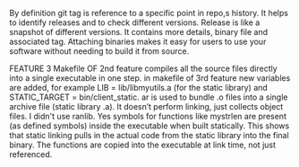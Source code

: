 By definition git tag is reference to a specific point in repo,s history. It helps to identify releases and to check different versions.
Release is like a snapshot of different versions. It contains more details, binary file and associated tag.
Attaching binaries makes it easy for users to use your software without needing to build it from source.

FEATURE 3
Makefile OF 2nd feature compiles all the source files directly into a single executable in one step.
in makefile of 3rd feature new variables are added, for example LIB = lib/libmyutils.a (for the static library) and STATIC_TARGET = bin/client_static.
ar is used to bundle .o files into a single archive file (static library .a). It doesn’t perform linking, just collects object files.
I didn't use ranlib.
Yes symbols for functions like mystrlen are present (as defined symbols) inside the executable when built statically.
This shows that static linking pulls in the actual code from the static library into the final binary. The functions are copied into the executable at link time, not just referenced.

